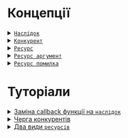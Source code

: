 # Концепції

<details>
  <summary><a href="./concept/Consequence.md#наслідок">
    <code>Наслідок</code>
  </a></summary>
    Це об'єкт синхронізації, що розширює можливості при написанні асинхронного коду.
</details>

<details>
  <summary><a href="./concept/Competitor.md#конкурент">
    <code>Конкурент</code>
  </a></summary>
    short description...
</details>

<details>
  <summary><a href="./concept/Resource.md#ресурс">
    <code>Ресурс</code>
  </a></summary>
    short description...
</details>

<details>
  <summary><a href="./concept/ResourceArgument.md#ресурс-аргумент">
    <code>Ресурс аргумент</code>
  </a></summary>
    short description...
</details>

<details>
  <summary><a href="./concept/ResourceError.md#ресурс-помилка">
    <code>Ресурс помилка</code>
  </a></summary>
    short description...
</details>

# Туторіали

<details>
  <summary><a href="./tutorial/ReplacingCallbackByConsequence.md#заміна-callback-функції-на-наслідок">
    Заміна callback функції на <code>наслідок</code>
  </a></summary>
    Як правильно використати <a href="./concept/Consequence.md#наслідок">наслідок</a> у рутинах, що приймають в якості
    аргументу callback функцію, передавши замість неї об'єкт класу <code>Consequence</code>.
</details>

<details>
  <summary><a href="./tutorial/CompetitorsQue.md#черга-конкурентів">
    Черга конкурентів
  </a></summary>
    Що таке черга <a href="./concept/Competitor.md#конкурент">конкурентів</a> 
    <a href="./concept/Consequence.md#наслідок">наслідку</a> та як правильно користуватись рутинами-конкурентами.
</details>

<details>
  <summary><a href="./tutorial/CompetitorsQue.md#черга-конкурентів">
    Два види <code>ресурсів</code>
  </a></summary>
    Які бувають види <a href="./concept/Resource.md#ресурс">ресурсів</a>, що передаються у 
    <a href="./concept/Consequence.md#наслідок">наслідок</a> та як правильно їх обробляти.
</details>